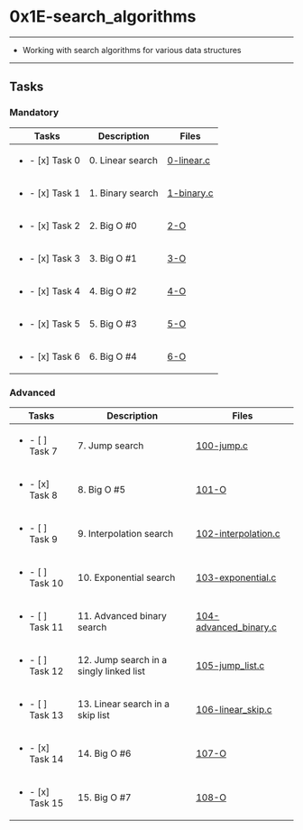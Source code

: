 # 0x1E-search_algorithms

---

* Working with search algorithms for various data structures

---

## Tasks

### Mandatory

| Tasks | Description | Files |
| ----- | ----- | ----- |
| <ul><li> - [x] Task 0 </li></ul> | 0. Linear search | [0-linear.c](0-linear.c) |
| <ul><li> - [x] Task 1 </li></ul> | 1. Binary search | [1-binary.c](1-binary.c) |
| <ul><li> - [x] Task 2 </li></ul> | 2. Big O #0 | [2-O](2-O) |
| <ul><li> - [x] Task 3 </li></ul> | 3. Big O #1 | [3-O](3-O) |
| <ul><li> - [x] Task 4 </li></ul> | 4. Big O #2 | [4-O](4-O) |
| <ul><li> - [x] Task 5 </li></ul> | 5. Big O #3 | [5-O](5-O) |
| <ul><li> - [x] Task 6 </li></ul> | 6. Big O #4 | [6-O](6-O) |

### Advanced

| Tasks | Description | Files |
| ----- | ----- | ----- |
| <ul><li> - [ ] Task 7 </li></ul> | 7. Jump search | [100-jump.c](100-jump.c) |
| <ul><li> - [x] Task 8 </li></ul> | 8. Big O #5 | [101-O](101-O) |
| <ul><li> - [ ] Task 9 </li></ul> | 9. Interpolation search | [102-interpolation.c](102-interpolation.c) |
| <ul><li> - [ ] Task 10 </li></ul> | 10. Exponential search | [103-exponential.c](103-exponential.c) |
| <ul><li> - [ ] Task 11 </li></ul> | 11. Advanced binary search | [104-advanced_binary.c](104-advanced_binary.c) |
| <ul><li> - [ ] Task 12 </li></ul> | 12. Jump search in a singly linked list | [105-jump_list.c](105-jump_list.c) |
| <ul><li> - [ ] Task 13 </li></ul> | 13. Linear search in a skip list | [106-linear_skip.c](106-linear_skip.c) |
| <ul><li> - [x] Task 14 </li></ul> | 14. Big O #6 | [107-O](107-O) |
| <ul><li> - [x] Task 15 </li></ul> | 15. Big O #7 | [108-O](108-O) |
